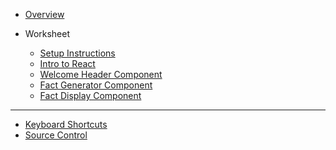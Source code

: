 - [Overview](/react/)

- Worksheet

  - [Setup Instructions](/react/01-setup/)
  - [Intro to React](/react/02-react-intro/)
  - [Welcome Header Component](/react/03-welcome-header/)
  - [Fact Generator Component](/react/04-fact-generator/)
  - [Fact Display Component](/react/05-fact-display/)

  <!-- NOTE:
  Any commented-out lines need to be MOVED to the end of the list above, or things won't work right! -->
  
  

---

- [Keyboard Shortcuts](https://kansascitywomenintechnology.github.io/cocktails-worksheets/#/keyboard-shortcuts/)
- [Source Control](https://kansascitywomenintechnology.github.io/cocktails-worksheets/#/source_control/)